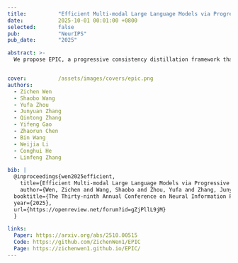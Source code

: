 ```yaml
---
title:          "Efficient Multi-modal Large Language Models via Progressive Consistency Distillation"
date:           2025-10-01 00:01:00 +0800
selected:       false
pub:            "NeurIPS"
pub_date:       "2025"

abstract: >-
  We propose EPIC, a progressive consistency distillation framework that mitigates the training difficulty of token compression in multi-modal LLMs by enforcing token- and layer-level consistency, achieving superior efficiency, robustness, and generalization across benchmarks.


cover:          /assets/images/covers/epic.png
authors:
  - Zichen Wen
  - Shaobo Wang
  - Yufa Zhou
  - Junyuan Zhang
  - Qintong Zhang
  - Yifeng Gao
  - Zhaorun Chen
  - Bin Wang
  - Weijia Li
  - Conghui He
  - Linfeng Zhang

bib: |
  @inproceedings{wen2025efficient,
    title={Efficient Multi-modal Large Language Models via Progressive Consistency Distillation},
    author={Wen, Zichen and Wang, Shaobo and Zhou, Yufa and Zhang, Junyuan and Zhang, Qintong and Gao, Yifeng and Chen, Zhaorun and Wang, Bin and Li, Weijia and He, Conghui and Zhang, Linfeng},
  booktitle={The Thirty-ninth Annual Conference on Neural Information Processing Systems},
  year={2025},
  url={https://openreview.net/forum?id=gZjPllL9jM}
  }

links:
  Paper: https://arxiv.org/abs/2510.00515
  Code: https://github.com/ZichenWen1/EPIC
  Page: https://zichenwen1.github.io/EPIC/
---
```

